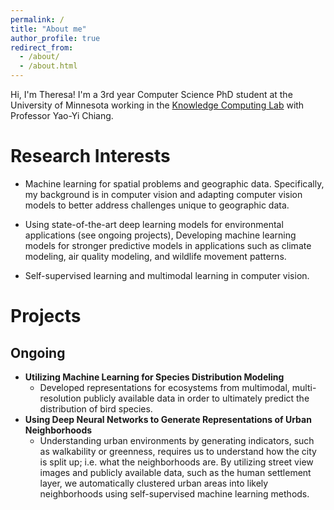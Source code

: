 ```yaml
---
permalink: /
title: "About me"
author_profile: true
redirect_from: 
  - /about/
  - /about.html
---
```


Hi, I'm Theresa! I'm a 3rd year Computer Science PhD student at the University of Minnesota working in the [Knowledge Computing Lab](https://knowledge-computing.github.io/) with Professor Yao-Yi Chiang.

# Research Interests
  * Machine learning for spatial problems and geographic data. Specifically, my background is in computer vision and adapting computer vision models to better address challenges unique to geographic data.

  * Using state-of-the-art deep learning models for environmental applications (see ongoing projects), Developing machine learning models for stronger predictive models in applications such as climate modeling, air quality modeling, and wildlife movement patterns.

  * Self-supervised learning and multimodal learning in computer vision.

# Projects

## Ongoing
  * **Utilizing Machine Learning for Species Distribution Modeling**
    * Developed representations for ecosystems from multimodal, multi-resolution publicly available data in order to ultimately predict the distribution of bird species.
  * **Using Deep Neural Networks to Generate Representations of Urban Neighborhoods** 
    * Understanding urban environments by generating indicators, such as walkability or greenness, requires us to understand how the city is split up; i.e. what the neighborhoods are. By utilizing street view images and publicly available data, such as the human settlement layer, we automatically clustered urban areas into likely neighborhoods using self-supervised machine learning methods.